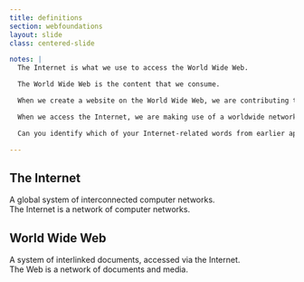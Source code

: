 ```yaml
---
title: definitions
section: webfoundations
layout: slide
class: centered-slide

notes: |
  The Internet is what we use to access the World Wide Web.

  The World Wide Web is the content that we consume.

  When we create a website on the World Wide Web, we are contributing to the set of _interlinked documents_.

  When we access the Internet, we are making use of a worldwide network of _interlinked computers_.

  Can you identify which of your Internet-related words from earlier apply to the Internet, and which ones really apply to the World Wide Web?

---
```


## The Internet

A global system of interconnected computer networks. <br>
The Internet is a network of computer networks.

## World Wide Web

A system of interlinked documents, accessed via the Internet. <br>
The Web is a network of documents and media.

